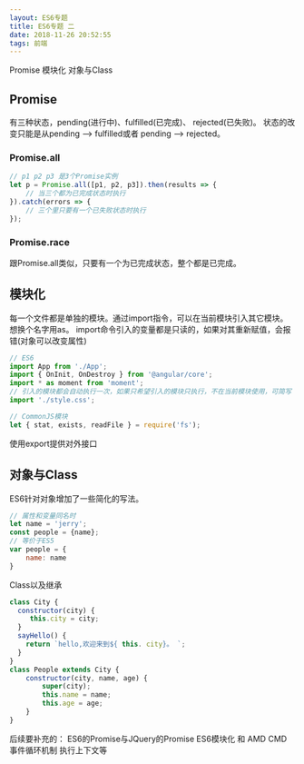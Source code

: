 ```yaml
---
layout: ES6专题
title: ES6专题 二
date: 2018-11-26 20:52:55
tags: 前端
---
```

Promise 模块化 对象与Class

## Promise
有三种状态，pending(进行中)、fulfilled(已完成)、 rejected(已失败)。
状态的改变只能是从pending --> fulfilled或者 pending --> rejected。

### Promise.all
```javascript
// p1 p2 p3 是3个Promise实例
let p = Promise.all([p1, p2, p3]).then(results => {
    // 当三个都为已完成状态时执行
}).catch(errors => {
    // 三个里只要有一个已失败状态时执行
});
```
### Promise.race
跟Promise.all类似，只要有一个为已完成状态，整个都是已完成。

## 模块化
每一个文件都是单独的模块。通过import指令，可以在当前模块引入其它模块。
想换个名字用as。
import命令引入的变量都是只读的，如果对其重新赋值，会报错(对象可以改变属性)
```javascript
// ES6
import App from './App';
import { OnInit, OnDestroy } from '@angular/core';
import * as moment from 'moment';
// 引入的模块都会自动执行一次，如果只希望引入的模块只执行，不在当前模块使用，可简写
import './style.css';

// CommonJS模块
let { stat, exists, readFile } = require('fs');
```
使用export提供对外接口

## 对象与Class
ES6针对对象增加了一些简化的写法。
```javascript
// 属性和变量同名时
let name = 'jerry';
const people = {name};
// 等价于ES5
var people = {
    name: name
}
```
Class以及继承
```javascript
class City {
  constructor(city) {
     this.city = city;
  }
  sayHello() {
    return `hello,欢迎来到${ this. city}。 `;
  }
}
class People extends City {
    constructor(city, name, age) {
        super(city);
        this.name = name;
        this.age = age;
    }
}

```

后续要补充的：
ES6的Promise与JQuery的Promise
ES6模块化 和 AMD CMD
事件循环机制
执行上下文等

